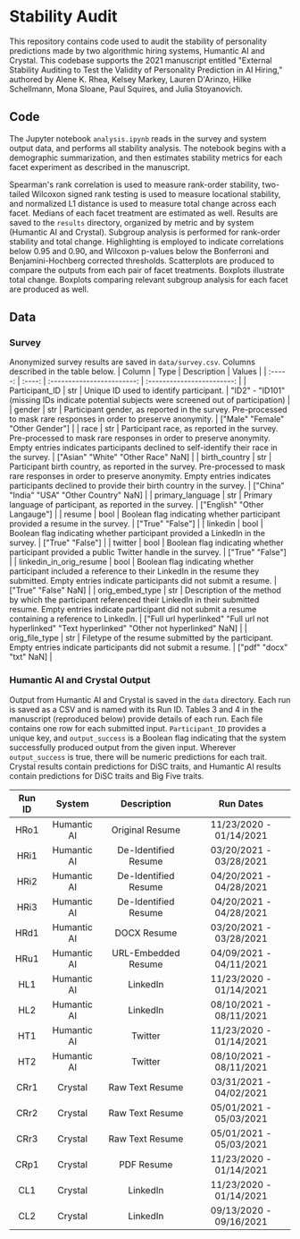 # Stability Audit

This repository contains code used to audit the stability of personality predictions made by two algorithmic hiring systems, Humantic AI and Crystal. This codebase supports the 2021 manuscript entitled "External Stability Auditing to Test the Validity of Personality Prediction in AI Hiring," authored by Alene K. Rhea, Kelsey Markey, Lauren D'Arinzo, Hilke Schellmann, Mona Sloane, Paul Squires, and Julia Stoyanovich. 

## Code
The Jupyter notebook `analysis.ipynb` reads in the survey and system output data, and performs all stability analysis. The notebook begins with a demographic summarization, and then estimates stability metrics for each facet experiment as described in the manuscript. 

Spearman's rank correlation is used to measure rank-order stability, two-tailed Wilcoxon signed rank testing is used to measure locational stability, and normalized L1 distance is used to measure total change across each facet. Medians of each facet treatment are estimated as well. Results are saved to the `results` directory, organized by metric and by system (Humantic AI and Crystal). Subgroup analysis is performed for rank-order stability and total change. Highlighting is employed to indicate correlations below 0.95 and 0.90, and Wilcoxon p-values below the Bonferroni and Benjamini-Hochberg corrected thresholds. Scatterplots are produced to compare the outputs from each pair of facet treatments. Boxplots illustrate total change. Boxplots comparing relevant subgroup analysis for each facet are produced as well.


## Data

### Survey
Anonymized survey results are saved in `data/survey.csv`. Columns described in the table below.
| Column | Type | Description | Values |
| :-----: | :----: | :------------------------: | :------------------------: |
| Participant_ID | str | Unique ID used to identify participant. | "ID2" - "ID101" (missing IDs indicate potential subjects were screened out of participation) |
| gender | str | Participant gender, as reported in the survey. Pre-processed to mask rare responses in order to preserve anonymity. | ["Male"  "Female"  "Other Gender"] |
| race | str | Participant race, as reported in the survey. Pre-processed to mask rare responses in order to preserve anonymity. Empty entries indicates participants declined to self-identify their race in the survey. | ["Asian"  "White"  "Other Race"  NaN] |
| birth_country | str | Participant birth country, as reported in the survey. Pre-processed to mask rare responses in order to preserve anonymity. Empty entries indicates participants declined to provide their birth country in the survey. | ["China"  "India"  "USA"  "Other Country"  NaN] |
| primary_language | str | Primary language of participant, as reported in the survey. | ["English"  "Other Langauge"] |
| resume | bool | Boolean flag indicating whether participant provided a resume in the survey. | ["True"  "False"] |
| linkedin | bool | Boolean flag indicating whether participant provided a LinkedIn in the survey. | ["True"  "False"] |
| twitter | bool | Boolean flag indicating whether participant provided a public Twitter handle in the survey. | ["True"  "False"] |
| linkedin_in_orig_resume | bool | Boolean flag indicating whether participant included a reference to their LinkedIn in the resume they submitted. Empty entries indicate participants did not submit a resume. | ["True"  "False"  NaN] |
| orig_embed_type | str | Description of the method by which the participant referenced their LinkedIn in their submitted resume. Empty entries indicate participant did not submit a resume containing a reference to LinkedIn. | ["Full url hyperlinked"  "Full url not hyperlinked"  "Text hyperlinked"  "Other not hyperlinked"  NaN] |
| orig_file_type | str | Filetype of the resume submitted by the participant. Empty entries indicate participants did not submit a resume. | ["pdf"  "docx"  "txt"  NaN] |


### Humantic AI and Crystal Output
Output from Humantic AI and Crystal is saved in the `data` directory. Each run is saved as a CSV and is named with its Run ID. Tables 3 and 4 in the manuscript (reproduced below) provide details of each run.  Each file contains one row for each submitted input.  `Participant_ID` provides a unique key, and `output_success` is a Boolean flag indicating that the system successfully produced output from the given input. Wherever `output_success` is true, there will be numeric predictions for each trait. Crystal results contain predictions for DiSC traits, and Humantic AI results contain predictions for DiSC traits and Big Five traits.

| Run ID | System | Description | Run Dates |
| :-----: | :--------: | :-------------------: | :--------: |
| HRo1 | Humantic AI | Original Resume | 11/23/2020 - 01/14/2021 |
| HRi1 | Humantic AI | De-Identified Resume | 03/20/2021 - 03/28/2021 |
| HRi2 | Humantic AI | De-Identified Resume | 04/20/2021 - 04/28/2021 |
| HRi3 | Humantic AI | De-Identified Resume | 04/20/2021 - 04/28/2021 |
| HRd1 | Humantic AI | DOCX Resume | 03/20/2021 - 03/28/2021 |
| HRu1 | Humantic AI | URL-Embedded Resume | 04/09/2021 - 04/11/2021 |
| HL1 | Humantic AI | LinkedIn | 11/23/2020 - 01/14/2021 |
| HL2 | Humantic AI | LinkedIn | 08/10/2021 - 08/11/2021 |
| HT1 | Humantic AI | Twitter | 11/23/2020 - 01/14/2021 |
| HT2 | Humantic AI | Twitter | 08/10/2021 - 08/11/2021 |
| CRr1 | Crystal | Raw Text Resume | 03/31/2021 - 04/02/2021 |
| CRr2 | Crystal | Raw Text Resume | 05/01/2021 - 05/03/2021 |
| CRr3 | Crystal | Raw Text Resume | 05/01/2021 - 05/03/2021 |
| CRp1 | Crystal | PDF Resume | 11/23/2020 - 01/14/2021 |
| CL1 | Crystal | LinkedIn | 11/23/2020 - 01/14/2021 |
| CL2 | Crystal | LinkedIn | 09/13/2020 - 09/16/2021 |

